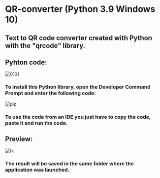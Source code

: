 # QR-converter             (Python 3.9        Windows 10)
## Text to QR code converter created with Python with the "qrcode" library.
## Pyhton code:
![0101](https://user-images.githubusercontent.com/79358509/215122413-d1508065-f946-4204-8c59-329c76f12785.png)
### To install this Python library, open the Developer Command Prompt and enter the following code:
![pip](https://user-images.githubusercontent.com/79358509/215164972-543001d4-578a-4cd5-8a37-b6218a97c2e8.png)
### To use the code from an IDE you just have to copy the code, paste it and run the code.
##
##
## Preview:
![tk](https://user-images.githubusercontent.com/79358509/215283801-08ea0342-2026-484a-a7c8-968c6893d4d2.png)

### The result will be saved in the same folder where the application was launched.
